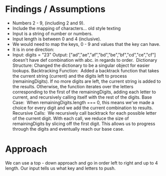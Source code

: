 # Findings / Assumptions
- Numbers 2 - 9, (including 2 and 9).
- Include the mapping of characters... old style texting
- Input is a string of number or numbers.
- Input length is between 0 and 4 (inclusive).
- We would need to map the keys, 0 - 9 and values that the key can have.
- It is in one direction:
- Input: digits = "23"
Output: ["ad","ae","af","bd","be","bf","cd","ce","cf"]
​
doesn't have def combination with abc. in regards to order.
​
Dictionary Structure:
​
Changed the dictionary to be a singular object for easier lookups.
Backtracking Function:
​
Added a backtrack function that takes the current string (current) and the digits left to process (remainingDigits).
If no more digits are left, the current string is added to the results.
Otherwise, the function iterates over the letters corresponding to the first of the remainingDigits, adding each letter to current, and recursively calling itself with the rest of the digits.
Base Case:
​
When remainingDigits.length === 0, this means we've made a choice for every digit and we add the current combination to results.
Recursive Calls:
​
We recursively call backtrack for each possible letter of the current digit. With each call, we reduce the size of remainingDigits by slicing off the first digit. This allows us to progress through the digits and eventually reach our base case.
​
# Approach
We can use a top - down approach and go in order left to right and up to 4 length.
Our input tells us what key and letters to push.
​
​
